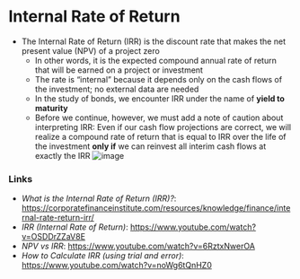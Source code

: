 # Internal Rate of Return
- The Internal Rate of Return (IRR) is the discount rate that makes the net present value (NPV) of a project zero
  - In other words, it is the expected compound annual rate of return that will be earned on a project or investment
  - The rate is “internal” because it depends only on the cash flows of the investment; no external data are needed
  - In the study of bonds, we encounter IRR under the name of **yield to maturity**
  - Before we continue, however, we must add a note of caution about interpreting IRR: Even if our cash flow projections are correct, we will realize a compound rate of return that is equal to IRR over the life of the investment **only if** we can reinvest all interim cash flows at exactly the IRR
![image](https://user-images.githubusercontent.com/85560091/139594529-eccf2c8c-5b9c-49d3-a069-d7a6b646414f.png)



### Links
- *What is the Internal Rate of Return (IRR)?*: https://corporatefinanceinstitute.com/resources/knowledge/finance/internal-rate-return-irr/
- *IRR (Internal Rate of Return)*: https://www.youtube.com/watch?v=OSDDrZZaV8E
- *NPV vs IRR*: https://www.youtube.com/watch?v=6RztxNwerOA
- *How to Calculate IRR (using trial and error)*: https://www.youtube.com/watch?v=noWg6tQnHZ0
